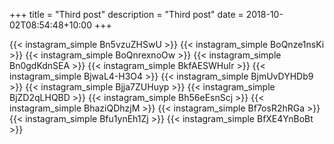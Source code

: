 +++
title = "Third post"
description = "Third post"
date = 2018-10-02T08:54:48+10:00
+++

{{< instagram_simple Bn5vzuZHSwU >}}
{{< instagram_simple BoQnze1nsKi >}}
{{< instagram_simple BoQnrexnoOw >}}
{{< instagram_simple Bn0gdKdnSEA >}}
{{< instagram_simple BkfAESWHuIr >}}
{{< instagram_simple BjwaL4-H3O4 >}}
{{< instagram_simple BjmUvDYHDb9 >}}
{{< instagram_simple Bjja7ZUHuyp >}}
{{< instagram_simple BjZD2qLHQBD >}}
{{< instagram_simple Bh56eEsnScj >}}
{{< instagram_simple BhaziQDhzjM >}}
{{< instagram_simple Bf7osR2hRGa >}}
{{< instagram_simple Bfu1ynEh1Zj >}}
{{< instagram_simple BfXE4YnBoBt >}}